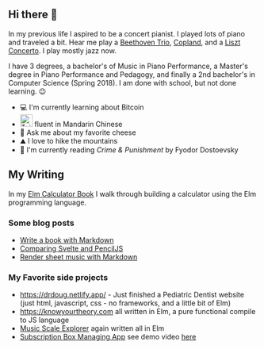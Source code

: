 ## Hi there 👋

In my previous life I aspired to be a concert pianist. I played lots of piano and traveled a bit. Hear me play a [Beethoven Trio](https://youtu.be/psRoQK_j0pY), [Copland](https://youtu.be/T8n5tYnc5sY), and a [Liszt Concerto](https://youtu.be/LePrhMvuE1k). I play mostly jazz now.

I have 3 degrees, a bachelor's of Music in Piano Performance, a Master's degree in Piano Performance and Pedagogy, and finally a 2nd bachelor's in Computer Science (Spring 2018). I am done with school, but not done learning. 😉

- 💻 I'm currently learning about Bitcoin
- <img src="https://emojipedia-us.s3.dualstack.us-west-1.amazonaws.com/thumbs/120/apple/285/flag-taiwan_1f1f9-1f1fc.png" width="25" height="25" style="display: inline" alt="Taiwan Flag" /> fluent in Mandarin Chinese
- 🧀 Ask me about my favorite cheese
- ⛰️ I love to hike the mountains
- 📖 I'm currently reading *Crime & Punishment* by Fyodor Dostoevsky

## My Writing

In my [Elm Calculator Book](https://pianomanfrazier.com/post/elm-calculator-book/01-intro/) I walk through building a calculator using the Elm programming language.

### Some blog posts

- [Write a book with Markdown](https://pianomanfrazier.com/post/write-a-book-with-markdown/)
- [Comparing Svelte and PencilJS](https://pianomanfrazier.com/post/comparing-svelte-stencil/)
- [Render sheet music with Markdown](https://pianomanfrazier.com/post/lilypond-in-markdown/)

### My Favorite side projects

- https://drdoug.netlify.app/ - Just finished a Pediatric Dentist website (just html, javascript, css - no frameworks, and a little bit of Elm)
- https://knowyourtheory.com all written in Elm, a pure functional compile to JS language
- [Music Scale Explorer](https://frazierpianostudio.com/resources/scale-explorer/) again written all in Elm
- [Subscription Box Managing App](https://github.com/pianomanfrazier/popcorncove_subscriptions) see demo video [here](https://youtu.be/P_8gmr_Ol-4)
